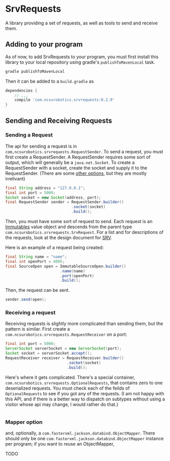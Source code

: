 # SrvRequests

A library providing a set of requests, as well as tools to
send and receive them.

## Adding to your program

As of now, to add SrvRequests to your program, you must first install this
library to your local repository using gradle's `publishToMavenLocal` task.

```bash
gradle publishToMavenLocal
```

Then it can be added to a `build.gradle` as

```groovy
dependencies {
    // ,,,
    compile 'com.ncsurobotics.srvrequests:0.2.9'
}
```

## Sending and Receiving Requests

### Sending a Request

The api for sending a request is in
`com,ncsurobotics.srvrequests.RequestSender`.
To send a request, you must first create a RequestSender.
A RequestSender requires some sort of output,
which will generally be a `java.net.Socket`.
To create a RequestSender with a socket,
create the socket and supply it to the RequestSender.
(There are some [other options](), but they are mostly irrelivant)

```Java
final String address = "127.0.0.1";
final int port = 5000;
Socket socket = new Socket(address, port);
final RequestSender sender = RequestSender.builder()
                             .socket(socket)
                             .build();
```

Then, you must have some sort of request to send.
Each request is an [Immutables](https://immutables.github.io/)
value object and descends from the parent type
`com.ncsurobotics.srvrequests.SrvRequest`.
For a list and for descriptions of the requests,
look at the design document for [SRV](https://github.com/jsalzbergedu/srv).

Here is an example of a request being created:
```Java
final String name = "name";
final int openPort = 4005;
final SourceOpen open = ImmutableSourceOpen.builder()
                        .name(name)
                        .port(openPort)
                        .build();
```

Then, the request can be sent.

```Java
sender.send(open);
```


### Receiving a request

Receiving requests is slightly more complicated than sending them,
but the pattern is similar. First create a
`com.ncsurobotics.srvrequests.RequestReceiver` on a port:

```Java
final int port = 5000;
ServerSocket serverSocket = new ServerSocket(port);
Socket socket = serverSocket.accept();
RequestReceiver receiver = RequestReceiver.builder()
                           .socket(socket)
                           .build();
```
Here's where it gets complicated. There's a special container,
`com.ncsurobotics.srvrequests.OptionalRequests`, that contains
zero to one deserialized requests. You must check each of
the feilds of `OptionalRequests` to see if you got
any of the requests.
(I am not happy with this API, and if there is a better
way to dispatch on subtypes without using a visitor whose api may change,
I would rather do that.)

```Java
```

### Mapper option

and, optionally, a `com.fasterxml.jackson.databind.ObjectMapper`.
There should only be one `com.fasterxml.jackson.databind.ObjectMapper`
instance per program; if you want to reuse an ObjectMapper,

TODO
